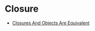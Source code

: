 Closure
=======
* [Closures And Objects Are Equivalent](http://c2.com/cgi/wiki?ClosuresAndObjectsAreEquivalent)